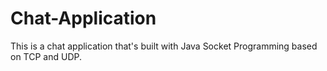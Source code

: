 # Chat-Application
This is a chat application that's built with Java Socket Programming based on TCP and UDP.
